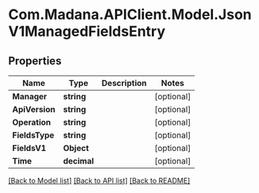 
# Com.Madana.APIClient.Model.JsonV1ManagedFieldsEntry

## Properties

Name | Type | Description | Notes
------------ | ------------- | ------------- | -------------
**Manager** | **string** |  | [optional] 
**ApiVersion** | **string** |  | [optional] 
**Operation** | **string** |  | [optional] 
**FieldsType** | **string** |  | [optional] 
**FieldsV1** | **Object** |  | [optional] 
**Time** | **decimal** |  | [optional] 

[[Back to Model list]](../README.md#documentation-for-models)
[[Back to API list]](../README.md#documentation-for-api-endpoints)
[[Back to README]](../README.md)

